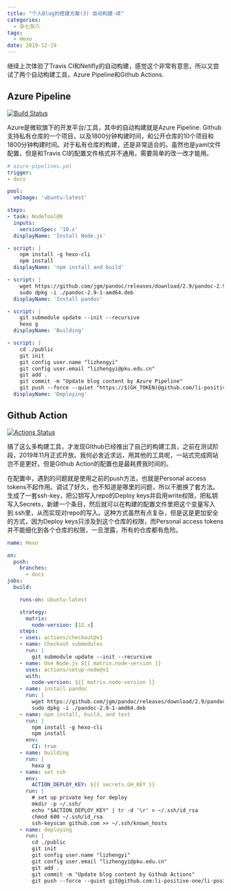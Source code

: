 ```yaml
---
title: "个人Blog的搭建方案(3) 自动构建-续"
categories:
  - 杂七杂八
tags:
  - Hexo
date: 2019-12-19
---
```




继续上次体验了Travis CI和Netifly的自动构建，感觉这个非常有意思，所以又尝试了两个自动构建工具，Azure Pipeline和Github Actions.

<!-- more -->

## Azure Pipeline
[![Build Status](https://dev.azure.com/lizhengyipku/lizhengyipku/_apis/build/status/li-positive-one.li-positive-one.github.io?branchName=docs)](https://dev.azure.com/lizhengyipku/lizhengyipku/_build/latest?definitionId=2&branchName=docs)

Azure是微软旗下的开发平台/工具，其中的自动构建就是Azure Pipeline.  Github支持私有仓库的一个项目，以及1800分钟构建时间，和公开仓库的10个项目和1800分钟构建时间。对于私有仓库的构建，还是非常适合的。虽然也是yaml文件配置，但是和Travis CI的配置文件格式并不通用，需要简单的改一改才能用。

```yaml
# azure-pipelines.yml
trigger:
- docs

pool:
  vmImage: 'ubuntu-latest'

steps:
- task: NodeTool@0
  inputs:
    versionSpec: '10.x'
  displayName: 'Install Node.js'

- script: |
    npm install -g hexo-cli
    npm install
  displayName: 'npm install and build'

- script: |
    wget https://github.com/jgm/pandoc/releases/download/2.9/pandoc-2.9-1-amd64.deb
    sudo dpkg -i ./pandoc-2.9-1-amd64.deb
  displayName: 'Install pandoc'

- script: |
    git submodule update --init --recursive
    hexo g
  displayName: 'Building'

- script: |
    cd ./public
    git init
    git config user.name "lizhengyi"
    git config user.email "lizhengyi@pku.edu.cn"
    git add .
    git commit -m "Update blog content by Azure Pipeline"
    git push --force --quiet "https://$(GH_TOKEN)@github.com/li-positive-one/blog.git" master:master
  displayName: 'Deploying'
```




## Github Action

[![Actions Status](https://github.com/li-positive-one/li-positive-one.github.io/workflows/Hexo/badge.svg)](https://github.com/li-positive-one/li-positive-one.github.io/actions)

搞了这么多构建工具，才发现GIthub已经推出了自己的构建工具，之前在测试阶段，2019年11月正式开放。我何必舍近求远，用其他的工具呢，一站式完成网站岂不是更好。但是Github Action的配置也是最耗费我时间的。

在配置中，遇到的问题就是使用之前的push方法，也就是Personal access tokens不起作用。调试了好久，也不知道是哪里的问题，所以干脆换了套方法。生成了一套ssh-key，把公钥写入repo的Deploy keys并启用write权限，把私钥写入Secrets，新建一个条目，然后就可以在构建的配置文件里把这个变量写入到.ssh里，从而实现对repo的写入。这种方式虽然有点复杂，但是这是更加安全的方式，因为Deploy keys只涉及到这个仓库的权限，而Personal access tokens并不能细化到各个仓库的权限，一旦泄露，所有的仓库都有危险。

```yaml
name: Hexo

on:
  push:
    branches:
      - docs
jobs:
  build:

    runs-on: ubuntu-latest

    strategy:
      matrix:
        node-version: [12.x]
    steps:
    - uses: actions/checkout@v1
    - name: Checkout submodules
      run: |
        git submodule update --init --recursive
    - name: Use Node.js ${{ matrix.node-version }}
      uses: actions/setup-node@v1
      with:
        node-version: ${{ matrix.node-version }}
    - name: install pandoc
      run: |
        wget https://github.com/jgm/pandoc/releases/download/2.9/pandoc-2.9-1-amd64.deb
        sudo dpkg -i ./pandoc-2.9-1-amd64.deb
    - name: npm install, build, and test
      run: |
        npm install -g hexo-cli
        npm install 
      env:
        CI: true
    - name: building
      run: |
        hexo g
    - name: set ssh
      env:
        ACTION_DEPLOY_KEY: ${{ secrets.GH_KEY }}
      run: |
        # set up private key for deploy
        mkdir -p ~/.ssh/
        echo "$ACTION_DEPLOY_KEY" | tr -d '\r' > ~/.ssh/id_rsa
        chmod 600 ~/.ssh/id_rsa
        ssh-keyscan github.com >> ~/.ssh/known_hosts
    - name: deploying
      run: |
        cd ./public
        git init
        git config user.name "lizhengyi"
        git config user.email "lizhengyi@pku.edu.cn"
        git add .
        git commit -m "Update blog content by Github Actions"
        git push --force --quiet git@github.com:li-positive-one/li-positive-one.github.io.git master:master
```

